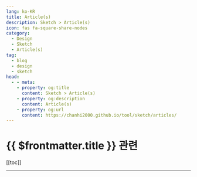 ```yaml
---
lang: ko-KR
title: Article(s)
description: Sketch > Article(s)
icon: fas fa-square-share-nodes
category: 
  - Design
  - Sketch
  - Article(s)
tag: 
  - blog
  - design
  - sketch
head:
  - - meta:
    - property: og:title
      content: Sketch > Article(s)
    - property: og:description
      content: Article(s)
    - property: og:url
      content: https://chanhi2000.github.io/tool/sketch/articles/
---
```


# {{ $frontmatter.title }} 관련

[[toc]]

---

<TagLinks />